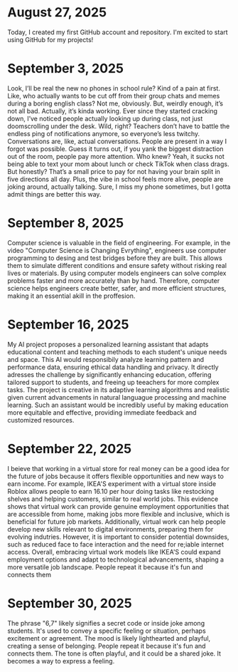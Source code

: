 # August 27, 2025

Today, I created my first GitHub account and repository. I'm excited to start using GitHub for my projects!

# September 3, 2025
Look, I’ll be real the new no phones in school rule? Kind of a pain at first. Like, who actually wants to be cut off from their group chats and memes during a boring english class? Not me, obviously. But, weirdly enough, it’s not all bad. Actually, it’s kinda working.
Ever since they started cracking down, I’ve noticed people actually looking up during class, not just doomscrolling under the desk. Wild, right? Teachers don’t have to battle the endless ping of notifications anymore, so everyone’s less twitchy. Conversations are, like, actual conversations. People are present in a way I forgot was possible. Guess it turns out, if you yank the biggest distraction out of the room, people pay more attention. Who knew?
Yeah, it sucks not being able to text your mom about lunch or check TikTok when class drags. But honestly? That’s a small price to pay for not having your brain split in five directions all day. Plus, the vibe in school feels more alive, people are joking around, actually talking. Sure, I miss my phone sometimes, but I gotta admit things are better this way.

# September 8, 2025
Computer science is valuable in the field of engineering. For example, in the video "Computer Science is Changing Evrything", engineers use computer programming to desing and test bridges before they are built. This allows them to simulate different conditions and ensure safety without risking real lives or materials. By using computer models engineers can solve complex problems faster and more accurately than by hand. Therefore, computer science helps engineers create better, safer, and more efficient structures, making it an essential akill in the proffesion.

# September 16, 2025
My AI project proposes a personalized learning assistant that adapts educational content and teaching methods to each student's unique needs and space. This AI would responsibily analyze learning pattern and performance data, ensuring ethical data handling and privacy. It directly adresses the challenge by significantly enhancing education, offering tailored support to students, and freeing up teeachers for more complex tasks. The project is creative in its adaptive learning algorithms and realistic given current advancements in natural languague processing and machine learning. Such an assistant would be incredibly useful by making education more equitable and effective, providing immediate feedback and customized resources. 

# September 22, 2025
I beieve that working in a virtual store for real money can be a good idea for the future of jobs because it offers flexible opportunities and new ways to earn income. For example, IKEA'S experiment with a virtual store inside Roblox allows people to earn 16.10 per hour doing tasks like restocking shelves and helping customers, similar to real world jobs. This evidence shows that virtual work can provide genuine employment opportunities  that are accessible from home, making jobs more flexible and inclusive, which is beneficial for future job markets. Additionally, virtual work can help people develop new skills relevant to digital environments, preparing them for evolving indutries. However, it is important to consider potential downsides, such as reduced face to face interaction and the need for re;iable internet access. Overall, embracing virtual work models like IKEA'S could expand employment options and adapt to technological advancements, shaping a more versatile job landscape. People repeat it because it's fun and connects them

# September 30, 2025
The phrase "6,7" likely signifies a secret code or inside joke among students. It's used to convey a specific feeling or situation, perhaps excitement or agreement. The mood is likely lighthearted and playful, creating a sense of belonging. People repeat it because it's fun and connects them. The tone is often playful, and it could be a shared joke. It becomes a way to express a feeling. 
